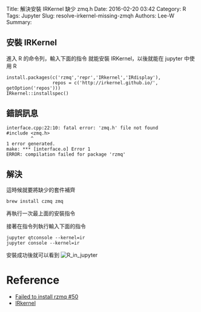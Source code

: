 Title: 解決安裝 IRKernel 缺少 zmq.h 
Date: 2016-02-20 03:42
Category: R
Tags: Jupyter
Slug: resolve-irkernel-missing-zmqh
Authors: Lee-W
Summary: 


<!--more-->

## 安裝 IRKernel
進入 R 的命令列，輸入下面的指令
就能安裝 IRKernel，以後就能在 jupyter 中使用 R
```
install.packages(c('rzmq','repr','IRkernel','IRdisplay'),
                 repos = c('http://irkernel.github.io/', getOption('repos')))
IRkernel::installspec()
```

## 錯誤訊息
```
interface.cpp:22:10: fatal error: 'zmq.h' file not found
#include <zmq.h>
         ^
1 error generated.
make: *** [interface.o] Error 1
ERROR: compilation failed for package 'rzmq'
```

## 解決
這時候就要將缺少的套件補齊
```
brew install czmq zmq
```
再執行一次最上面的安裝指令

接著在指令列執行輸入下面的指令
```
jupyter qtconsole --kernel=ir
jupyter console --kernel=ir
```

安裝成功後就可以看到
![R_in_jupyter](http://i.imgur.com/pWf6j0q.png)

# Reference
- [Failed to install rzmq #50](https://github.com/IRkernel/IRkernel/issues/50)
- [IRkernel](https://github.com/IRkernel/IRkernel)